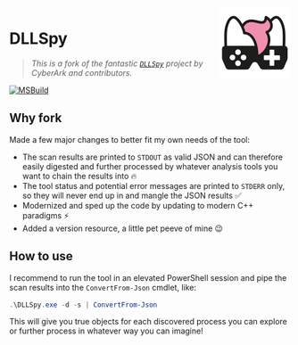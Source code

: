 <img src="assets/NSS-128x128.png" align="right" />

# DLLSpy

> *This is a fork of the fantastic [`DLLSpy`](https://github.com/cyberark/DLLSpy) project by CyberArk and contributors.*

[![MSBuild](https://github.com/nefarius/DLLSpy/actions/workflows/msbuild.yml/badge.svg)](https://github.com/nefarius/DLLSpy/actions/workflows/msbuild.yml)

## Why fork

Made a few major changes to better fit my own needs of the tool:

- The scan results are printed to `STDOUT` as valid JSON and can therefore easily digested and further processed by whatever analysis tools you want to chain the results into 🔥
- The tool status and potential error messages are printed to `STDERR` only, so they will never end up in and mangle the JSON results ✅
- Modernized and sped up the code by updating to modern C++ paradigms ⚡
- Added a version resource, a little pet peeve of mine 😉

## How to use

I recommend to run the tool in an elevated PowerShell session and pipe the scan results into the `ConvertFrom-Json` cmdlet, like:

```PowerShell
.\DLLSpy.exe -d -s | ConvertFrom-Json
```

This will give you true objects for each discovered process you can explore or further process in whatever way you can imagine!
